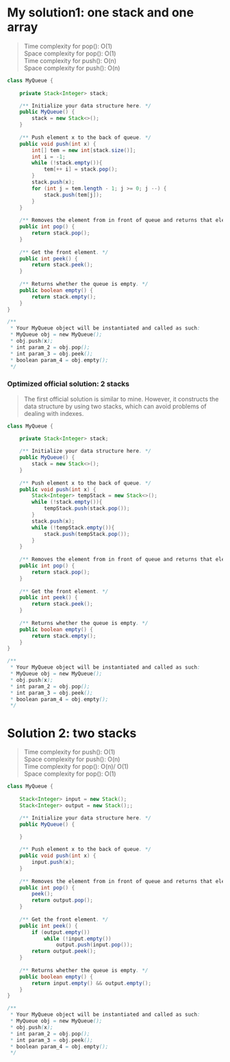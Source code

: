 # My solution1: one stack and one array
> Time complexity for pop(): O(1)<br>Space complexity for pop(): O(1)<br> Time complexity for push(): O(n)<br> Space complexity for push(): O(n)
```Java
class MyQueue {
    
    private Stack<Integer> stack;

    /** Initialize your data structure here. */
    public MyQueue() {
        stack = new Stack<>();
    }
    
    /** Push element x to the back of queue. */
    public void push(int x) {
        int[] tem = new int[stack.size()];
        int i = -1;
        while (!stack.empty()){
            tem[++ i] = stack.pop();
        }
        stack.push(x);
        for (int j = tem.length - 1; j >= 0; j --) {
            stack.push(tem[j]);
        }
    }
    
    /** Removes the element from in front of queue and returns that element. */
    public int pop() {
        return stack.pop();
    }
    
    /** Get the front element. */
    public int peek() {
        return stack.peek();
    }
    
    /** Returns whether the queue is empty. */
    public boolean empty() {
        return stack.empty();
    }
}

/**
 * Your MyQueue object will be instantiated and called as such:
 * MyQueue obj = new MyQueue();
 * obj.push(x);
 * int param_2 = obj.pop();
 * int param_3 = obj.peek();
 * boolean param_4 = obj.empty();
 */
```
### Optimized official solution: 2 stacks
> The first official solution is similar to mine. However, it constructs the data structure by using two stacks, which can avoid problems of dealing with indexes.
```Java
class MyQueue {
    
    private Stack<Integer> stack;

    /** Initialize your data structure here. */
    public MyQueue() {
        stack = new Stack<>();
    }
    
    /** Push element x to the back of queue. */
    public void push(int x) {
        Stack<Integer> tempStack = new Stack<>();
        while (!stack.empty()){
            tempStack.push(stack.pop());
        }
        stack.push(x);
        while (!tempStack.empty()){
            stack.push(tempStack.pop());
        }
    }
    
    /** Removes the element from in front of queue and returns that element. */
    public int pop() {
        return stack.pop();
    }
    
    /** Get the front element. */
    public int peek() {
        return stack.peek();
    }
    
    /** Returns whether the queue is empty. */
    public boolean empty() {
        return stack.empty();
    }
}

/**
 * Your MyQueue object will be instantiated and called as such:
 * MyQueue obj = new MyQueue();
 * obj.push(x);
 * int param_2 = obj.pop();
 * int param_3 = obj.peek();
 * boolean param_4 = obj.empty();
 */
```
# Solution 2: two stacks
> Time complexity for push(): O(1)<br> Space complexity for push(): O(n)<br> Time complexity for pop(): O(n)<worst case>/ O(1)<amortized><br> Space complexity for pop(): O(1)
```Java
class MyQueue {
    
    Stack<Integer> input = new Stack();
    Stack<Integer> output = new Stack();;

    /** Initialize your data structure here. */
    public MyQueue() {

    }
    
    /** Push element x to the back of queue. */
    public void push(int x) {
        input.push(x);
    }
    
    /** Removes the element from in front of queue and returns that element. */
    public int pop() {
        peek();
        return output.pop();
    }
    
    /** Get the front element. */
    public int peek() {
        if (output.empty())
            while (!input.empty())
                output.push(input.pop());
        return output.peek();
    }
    
    /** Returns whether the queue is empty. */
    public boolean empty() {
        return input.empty() && output.empty();
    }
}

/**
 * Your MyQueue object will be instantiated and called as such:
 * MyQueue obj = new MyQueue();
 * obj.push(x);
 * int param_2 = obj.pop();
 * int param_3 = obj.peek();
 * boolean param_4 = obj.empty();
 */
 ```
